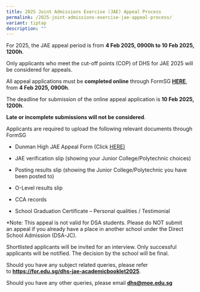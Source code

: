 ```yaml
---
title: 2025 Joint Admissions Exercise (JAE) Appeal Process
permalink: /2025-joint-admissions-exercise-jae-appeal-process/
variant: tiptap
description: ""
---
```

<p>For 2025, the JAE appeal period is from <strong>4 Feb 2025, 0900h to 10 Feb 2025, 1200h</strong>.</p>
<p>Only applicants who meet the cut-off points (COP) of DHS for JAE 2025
will be considered for&nbsp;appeals.&nbsp;</p>
<p>All&nbsp;appeal&nbsp;applications&nbsp;must be&nbsp;<strong>completed&nbsp;online</strong>&nbsp;through
FormSG <strong><a href="https://go.gov.sg/dhsjaeappeal2025" rel="noopener nofollow" target="_blank">HERE</a></strong>,
from&nbsp;<strong>4 Feb 2025, 0900h</strong>.&nbsp;</p>
<p>The deadline for submission of the&nbsp;online&nbsp;appeal&nbsp;application&nbsp;is<strong>&nbsp;10 Feb 2025, 1200h</strong>.
&nbsp;</p>
<p><strong>Late or incomplete submissions will not be considered</strong>.</p>
<p>Applicants are required to&nbsp;upload&nbsp;the following relevant documents
through FormSG</p>
<ul data-tight="true" class="tight">
<li>
<p>Dunman High&nbsp;JAE&nbsp;Appeal&nbsp;Form (Click <a href="/files/2025_DHS_JAE_Appeal_Form.pdf" rel="noopener nofollow" target="_blank">HERE)</a>
</p>
</li>
<li>
<p>JAE&nbsp;verification slip (showing your Junior College/Polytechnic choices)</p>
</li>
<li>
<p>Posting results slip (showing the Junior College/Polytechnic you have
been posted to)</p>
</li>
<li>
<p>O-Level results slip</p>
</li>
<li>
<p>CCA records</p>
</li>
<li>
<p>School Graduation Certificate – Personal qualities / Testimonial</p>
</li>
</ul>
<p></p>
<p>*Note: This&nbsp;appeal&nbsp;is not valid for DSA students. Please do
NOT submit an&nbsp;appeal&nbsp;if you already have a place in another school
under the Direct School Admission (DSA-JC).</p>
<p>Shortlisted applicants will be invited for an interview.&nbsp;Only successful
applicants will be notified. The decision by the school will be final.
&nbsp;</p>
<p>Should you have any subject related queries, please refer to&nbsp;<strong><a href="https://go.gov.sg/dhsjaeappeal2025" rel="noopener noreferrer nofollow" target="_blank">https://for.edu.sg/dhs-jae-academicbooklet2025</a></strong>.</p>
<p>Should you have any other queries, please email <strong><a href="mailto:dhs@moe.edu.sg" rel="noopener noreferrer nofollow" target="_blank"><u>dhs@moe.edu.sg</u></a></strong>
</p>
